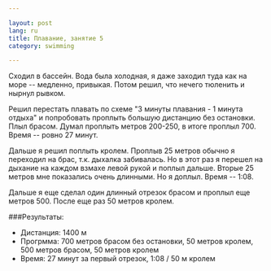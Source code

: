 ```yaml
---

layout: post  
lang: ru  
title: Плавание, занятие 5  
category: swimming

---
```



Сходил в бассейн. Вода была холодная, я даже заходил туда как на море -- 
медленно, привыкая. Потом решил, что нечего тюленить и нырнул рывком.

Решил перестать плавать по схеме "3 минуты плавания - 1 минута отдыха"
и попробовать проплыть большую дистанцию без остановки. Плыл брасом. 
Думал проплыть метров 200-250, в итоге проплыл 700. Время -- ровно 
27 минут.

Дальше я решил поплыть кролем. Проплыв 25 метров обычно я переходил на 
брас, т.к. дыхалка забивалась. Но в этот раз я перешел на дыхание
на каждом взмахе левой рукой и поплыл дальше. Вторые 25 метров мне
показались очень длинными. Но я доплыл. Время -- 1:08.

Дальше я еще сделал один длинный отрезок брасом и проплыл еще метров 500. 
После еще раз 50 метров кролем.

###Результаты:

* Дистанция: 1400 м
* Прогрмма: 700 метров брасом без остановки, 50 метров кролем, 500 метров
  брасом, 50 метров кролем
* Время: 27 минут за первый отрезок, 1:08 / 50 м кролем
